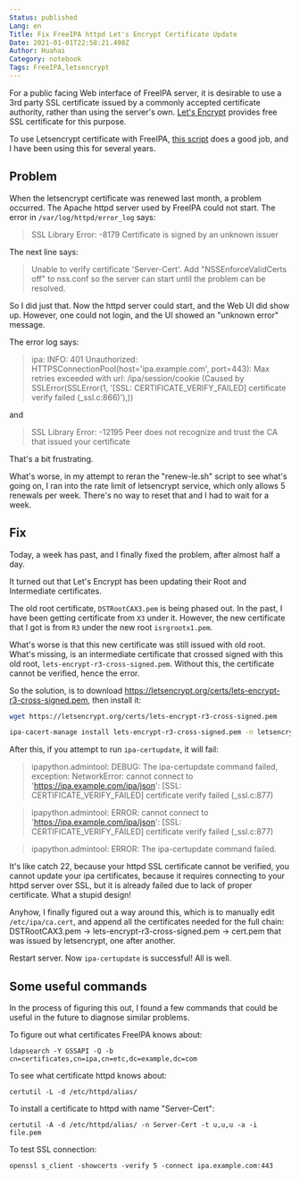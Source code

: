 ```yaml
---
Status: published
Lang: en
Title: Fix FreeIPA httpd Let's Encrypt Certificate Update
Date: 2021-01-01T22:58:21.498Z
Author: Huahai
Category: notebook
Tags: FreeIPA,letsencrypt
---
```

For a public facing Web interface of FreeIPA server, it is desirable to use a 3rd party SSL certificate issued by a commonly accepted certificate authority, rather than using the server's own. [Let's Encrypt](https://letsencrypt.org/) provides free SSL certificate for this purpose.

To use Letsencrypt certificate with FreeIPA, [this script](https://github.com/freeipa/freeipa-letsencrypt) does a good job, and I have been using this for several years. 

## Problem

When the letsencrypt certificate was renewed last month, a problem occurred. The Apache httpd server used by FreeIPA could not start. The error in `/var/log/httpd/error_log` says:

> SSL Library Error: -8179 Certificate is signed by an unknown issuer

The next line says:

> Unable to verify certificate 'Server-Cert'. Add "NSSEnforceValidCerts off" to nss.conf so the server can start until the problem can be resolved.

So I did just that. Now the httpd server could start, and the Web UI did show up. However, one could not login, and the UI showed an "unknown error" message.

The error log says:

>  ipa: INFO: 401 Unauthorized: HTTPSConnectionPool(host='ipa.example.com', port=443): Max retries exceeded with url: /ipa/session/cookie (Caused by SSLError(SSLError(1, '[SSL: CERTIFICATE_VERIFY_FAILED] certificate verify failed (_ssl.c:866)'),))

and 

>SSL Library Error: -12195 Peer does not recognize and trust the CA that issued your certificate

That's a bit frustrating. 

What's worse, in my attempt to reran the "renew-le.sh" script to see what's going on, I ran into the rate limit of letsencrypt service, which only allows 5 renewals per week. There's no way to reset that and I had to wait for a week.

## Fix

Today, a week has past, and I finally fixed the problem, after almost half a day.

It turned out that Let's Encrypt has been updating their Root and Intermediate certificates. 

The old root certificate, `DSTRootCAX3.pem` is being phased out. In the past, I have been getting certificate from `X3` under it. However, the new certificate that I got is from `R3` under the new root `isrgrootx1.pem`. 

What's worse is that this new certificate was still issued with old root. What's missing, is an intermediate certificate that crossed signed with this old root, `lets-encrypt-r3-cross-signed.pem`. Without this, the certificate cannot be verified, hence the error.

So the solution, is to download https://letsencrypt.org/certs/lets-encrypt-r3-cross-signed.pem, then install it:

```bash
wget https://letsencrypt.org/certs/lets-encrypt-r3-cross-signed.pem

ipa-cacert-manage install lets-encrypt-r3-cross-signed.pem -n letsencryptr3-cross -t C,,
``` 
After this, if you attempt to run `ipa-certupdate`, it will fail:

> ipapython.admintool: DEBUG: The ipa-certupdate command failed, exception: NetworkError: cannot connect to 'https://ipa.example.com/ipa/json': [SSL: CERTIFICATE_VERIFY_FAILED] certificate verify failed (_ssl.c:877)

> ipapython.admintool: ERROR: cannot connect to 'https://ipa.example.com/ipa/json': [SSL: CERTIFICATE_VERIFY_FAILED] certificate verify failed (_ssl.c:877)

> ipapython.admintool: ERROR: The ipa-certupdate command failed.

It's like catch 22, because your httpd SSL certificate cannot be verified, you cannot update your ipa certificates, because it requires connecting to your httpd server over SSL, but it is already failed due to lack of proper certificate. What a stupid design!

Anyhow, I finally figured out a way around this, which is to manually edit `/etc/ipa/ca.cert`, and append all the certificates needed for the full chain: DSTRootCAX3.pem -> lets-encrypt-r3-cross-signed.pem -> cert.pem that was issued by letsencrypt, one after another. 

Restart server. Now `ipa-certupdate` is successful! All is well. 

## Some useful commands

In the process of figuring this out, I found a few commands that could be useful in the future to diagnose similar problems. 

To figure out what certificates FreeIPA knows about:
```
ldapsearch -Y GSSAPI -Q -b  cn=certificates,cn=ipa,cn=etc,dc=example,dc=com
```

To see what certificate httpd knows about:
```
certutil -L -d /etc/httpd/alias/
```
To install a certificate to httpd with name "Server-Cert":
```
certutil -A -d /etc/httpd/alias/ -n Server-Cert -t u,u,u -a -i file.pem
```

To test SSL connection:
```
openssl s_client -showcerts -verify 5 -connect ipa.example.com:443
```
